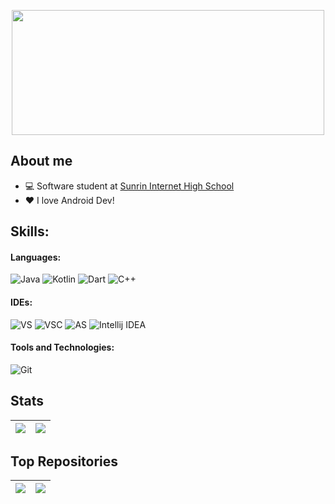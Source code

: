 <p align="center"><img src="https://cdn.discordapp.com/attachments/1052968210678423552/1065987022457688064/2afa1da2e65724b0.png"  width="500" height="200"></p>

## About me

- 💻 Software student at <a href="https://sunrint.sen.hs.kr/" target="blank">Sunrin Internet High School</a>
- ❤  I love Android Dev!

## Skills:

#### Languages:

![Java](https://img.shields.io/badge/Java-F37C20.svg?style=for-the-badge&logoColor=white)
![Kotlin](https://img.shields.io/badge/Kotlin-7F52FF.svg?&style=for-the-badge&logo=Kotlin&logoColor=white)
![Dart](https://img.shields.io/badge/Dart-0175C2.svg?&style=for-the-badge&logo=Dart&logoColor=white)
![C++](https://img.shields.io/badge/C++-00599C.svg?&style=for-the-badge&logo=C++&logoColor=white)

#### IDEs:

![VS](https://img.shields.io/badge/Visual%20Studio-5C2D91.svg?&style=for-the-badge&logo=Visual%20Studio&logoColor=white)
![VSC](https://img.shields.io/badge/Visual%20Studio%20Code-007ACC.svg?&style=for-the-badge&logo=Visual%20Studio%20Code&logoColor=white)
![AS](https://img.shields.io/badge/Android%20Studio-3DDC84.svg?&style=for-the-badge&logo=Android%20Studio&logoColor=white)
![Intellij IDEA](https://img.shields.io/badge/Intellij%20IDEA-000000.svg?&style=for-the-badge&logo=Intellij%20IDEA&logoColor=white)

#### Tools and Technologies:

![Git](https://img.shields.io/badge/Git-F05032.svg?&style=for-the-badge&logo=Git&logoColor=white)

## Stats

<table>
  <thead>
    <tr>
      <th>
        <img align='center' src="https://github-readme-stats.vercel.app/api?username=seungsoo525&show_icons=true&theme=transparent&hide_border=true" style="max-width: 100%; max-height: 100%;">
      </th>
      <th>
        <img align='center' src="https://github-readme-stats.vercel.app/api/top-langs/?username=seungsoo525&layout=compact&hide_border=true" style="max-width: 100%; max-height: 100%;">
      </th>
    </tr>
  </thead>
</table>

## Top Repositories

<table>
  <thead>
    <tr>
      <th>
        <a href="https://github.com/seungsoo525/SeungSoo525.github.io">
          <img align='center' src="https://github-readme-stats.vercel.app/api/pin/?username=seungsoo525&repo=SeungSoo525.github.io&theme=buefy&hide_border=true" style="max-width: 100%; max-height: 100%;">
        </a>
      </th>
      <th>
        <a href="https://github.com/seungsoo525/EDCAN_PROJECT_SHAREFORM">
          <img align='center' src="https://github-readme-stats.vercel.app/api/pin/?username=seungsoo525&repo=EdcanVacation_SHAREFORM&theme=buefy&hide_border=true" style="max-width: 100%; max-height: 100%;">
        </a>
      </th>
    </tr>
  </thead>
</table>
